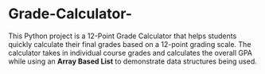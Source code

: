 # Grade-Calculator-
This Python project is a 12-Point Grade Calculator that helps students quickly calculate their final grades based on a 12-point grading scale. The calculator takes in individual course grades and calculates the overall GPA while using an **Array Based List** to demonstrate data structures being used.
